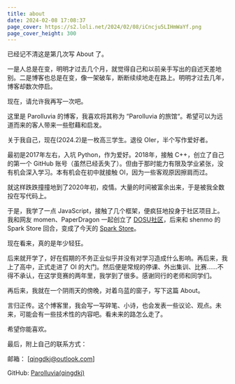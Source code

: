 ```yaml
---
title: about
date: 2024-02-08 17:08:37
page_cover: https://s2.loli.net/2024/02/08/iCncju5LIHmWaYf.png
page_cover_height: 300
---
```


已经记不清这是第几次写 About 了。

一是人总是在变，明明才过去几个月，就觉得自己和以前亲手写出的自述天差地别。二是博客也总是在变，像一架破车，断断续续地走在路上。明明才过去几年，博客却数次停启。

现在，请允许我再写一次吧。

这里是 Parolluvia 的博客，我喜欢将其称为 “Parolluvia 的旅馆“。希望可以为远道而来的客人带来一些慰藉和启发。

关于我自己，现在(2024.2)是一枚高三学生。退役 OIer，半个写作爱好者。

最初是2017年左右，入坑 Python，作为爱好。2018年，接触 C++，创立了自己的第一个 GitHub 账号（虽然已经丢失了）。但由于那时能力有限及学业紧张，没有机会深入学习。本有机会在初中就接触 OI，因为一些客观原因擦肩而过。

就这样跌跌撞撞地到了2020年初，疫情。大量的时间被富余出来，于是被我全数投在写代码上。

于是，我学了一点 JavaScript，接触了几个框架，便疯狂地投身于社区项目上。我和网友 momen、PaperDragon 一起创立了 [DOSU社区](https://bbs.spark-app.store/)，后来和 shenmo 的 Spark Store 回合，变成了今天的 [Spark Store](https://www.spark-app.store/)。 

现在看来，真的是年少轻狂。

后来就开学了，好在假期的不务正业似乎并没有对学习造成什么影响。再后来，我上了高中，正式走进了 OI 的大门。然后便是常规的停课、外出集训、比赛……不得不承认，在这学竞赛的两年里，我学到了很多。感谢同行的老师和同学们。

再后来，我就在一个阴雨天的傍晚，对着乌蓝的窗子，写下这篇 About。

言归正传。这个博客里，我会写一写碎笔、小诗，也会发表一些议论、观点。未来，可能会有一些技术性的内容吧。看未来的路怎么走了。

希望你能喜欢。



最后，附上自己的联系方式：

邮箱： [qingdkj@outlook.com]

GitHub: [Parolluvia(qingdkj)](https://github.com/qingdkj)
